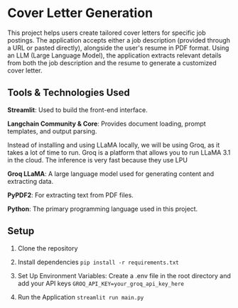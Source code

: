 # Cover Letter Generation
This project helps users create tailored cover letters for specific job postings. The application accepts either a job description (provided through a URL or pasted directly), alongside the user's resume in PDF format. Using an LLM (Large Language Model), the application extracts relevant details from both the job description and the resume to generate a customized cover letter.

## Tools & Technologies Used
**Streamlit**: Used to build the front-end interface.

**Langchain Community & Core**: Provides document loading, prompt templates, and output parsing.

Instead of installing and using LLaMA locally, we will be using Groq, as it takes a lot of time to run. Groq is a platform that allows you to run LLaMA 3.1 in the cloud. The inference is very fast because they use LPU

**Groq LLaMA**: A large language model used for generating content and extracting data.

**PyPDF2**: For extracting text from PDF files.

**Python**: The primary programming language used in this project.

## Setup

1. Clone the repository

2. Install dependencies
```pip install -r requirements.txt```

3. Set Up Environment Variables: Create a .env file in the root directory and add your API keys 
```GROQ_API_KEY=your_groq_api_key_here```

4. Run the Application ```streamlit run main.py```

